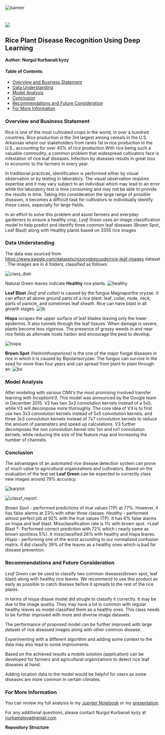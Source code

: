![banner](https://github.com/kamalova/Rice_Leaf_Disease_Recognition_DL/blob/main/Images/banner.jpg)
# ![](https://github.com/kamalova/Rice_Leaf_Disease_Recognition_DL/blob/main/Images/banner_2.png)
## **Rice Plant Disease Recognition Using Deep Learning**
**Author: Nurgul Kurbanali kyzy** <p>
#### Table of Contents
* [Overview and Business Statement](https://github.com/kamalova/Rice_Leaf_Disease_Recognition_DL/blob/main/README.md#overview-and-business-statement)
* [Data Understanding](https://github.com/kamalova/Rice_Leaf_Disease_Recognition_DL/blob/main/README.md#data-understanding)
* [Model Analysis](https://github.com/kamalova/Rice_Leaf_Disease_Recognition_DL/blob/main/README.md#model-analysis)
* [Conclusion](https://github.com/kamalova/Rice_Leaf_Disease_Recognition_DL/blob/main/README.md#conclusion-)
* [Recommendations and Future Consideration](https://github.com/kamalova/Rice_Leaf_Disease_Recognition_DL/blob/main/README.md#recommendations-and-future-consideration)
* [For More Information](https://github.com/kamalova/Rice_Leaf_Disease_Recognition_DL/blob/main/README.md#for-more-information)

###  Overview and Business Statement 
Rice is one of the most cultivated crops in the world, in over a hundred countries. Rice production is the 3rd largest among cereals in the U.S. Arkansas where our stakeholders from ranks 1st in rice production in the U.S., accounting for over 40% of rice production.With rice being such a valuable commodity, a common problem that widespread cultivators face is infestation of rice leaf diseases. Infection by diseases results in great loss to economic to the farmers in every year.

In traditional practices, identification is performed either by visual observation or by testing in laboratory. The visual observation requires expertise and it may vary subject to an individual which may lead to an error while the laboratory test is time consuming and may not be able to provide the results in time. Taking into consideration the large range of possible diseases, it becomes a difficult task for cultivators to individually identify these cases, especially for large fields. 
  
In an effort to solve this problem and assist farmers and everyday gardeners to ensure a healthy crop, *Leaf Green* uses an image classification model to help predict and identify three common leaf diseases (Brown Spot, Leaf Blast) along with Healthy plants based on 3355 rice images
  
### Data Understanding
 The data was sourced from https://www.kaggle.com/datasets/nizorogbezuode/rice-leaf-images dataset . The images are in 4 folders, classified as follows:<p>
 ![class_distr](https://github.com/kamalova/Rice_Leaf_Disease_Recognition_DL/blob/main/Images/class_distribution.png) <p>
 
  Natural Green leaves indicate **Healthy** rice plants.
  ![healthy](https://github.com/kamalova/Rice_Leaf_Disease_Recognition_DL/blob/main/Images/health.png) <p>
 **Leaf Blast** *(leaf and collar)* is caused by the fungus Magnaporthe oryzae. It can affect all above ground parts of a rice plant: leaf, collar, node, neck, parts of panicle, and sometimes leaf sheath. Rice can have blast in all growth stages.
  ![lb](https://github.com/kamalova/Rice_Leaf_Disease_Recognition_DL/blob/main/Images/lb.png) <p>
 **Hispa** scrapes the upper surface of leaf blades leaving only the lower epidermis. It also tunnels through the leaf tissues. When damage is severe, plants become less vigorous. The presence of grassy weeds in and near rice fields as alternate hosts harbor and encourage the pest to develop. <p>
  ![hispa](https://github.com/kamalova/Rice_Leaf_Disease_Recognition_DL/blob/main/Images/hispa.png) <p>
 **Brown Spot**  *(Helminthosporiose)* is the one of the major fungal diseases in rice in which it is caused by Bipolarisoryzae. The fungus can survive in the seed for more than four years and can spread from plant to plant through air.
  ![bs](https://github.com/kamalova/Rice_Leaf_Disease_Recognition_DL/blob/main/Images/bs.png) <p>

  
### Model Analysis
After modeling with various CNN's the most promising involved transfer learning with *InceptionV3*. 
This model was announced by the Google team in December 2015. V2 has two 3x3 convolution kernels instead of a 5x5, while V3 will decompose more thoroughly. The core idea of V3 is to first use two 3x3 convolution kernels instead of 5x5 convolution kernels, and three 3x3 convolution kernels instead of 7x7 convolution kernels to reduce the amount of parameters and speed up calculations. V3 further decomposes the nxn convolution kernel into 1xn and nx1 convolution kernels, while reducing the size of the feature map and increasing the number of channels.
### Conclusion <p>
The advantages of an automated rice disease detection system can prove of much value to agricultural organizations and cultivators. Based on the evaluation of the test set **Leaf Green** can be expected to correctly class new images around 79% accuracy.<p> 
   ![barplot](https://github.com/kamalova/Rice_Leaf_Disease_Recognition_DL/blob/main/Images/barplot.png) <p> 
   ![classf_report](https://github.com/kamalova/Rice_Leaf_Disease_Recognition_DL/blob/main/Images/classif_report.png) <p> 
*Brown Spot* - performed predictions of true values (TP) at 77%. However, it has false alarms at 23% with other three classes.
*Healthy* - performed almost perfect job at 92% with the true values (TP). It has 6% false alarms on hispa and leaf blast. Missclassification rate is 1% with brown spot.
*Leaf Blast *- Performed correct prediction with 72% which i nearly same as brown spot(less 5%). It missclassified 26% with healthy and hispa leaves.
*Hispa* - performing one of the worst according to our normalized confusion matrix. It did classify 39% of the leaves as a healthy ones which is bad for disease prevention.
### Recommendations and Future Consideration
*Leaf Green* can be used to classify two common diseases(brown spot, leaf blast) along with healthy rice leaves. We recommend to use this product as early as possible to catch disease before it spreads to the rest of the rice plants.<p>
In terms of hispa disase model did strugle to classify it correctly. It may be due to the image quality. They may have a lot in common with regular healthy leaves so model classified them as a healthy ones. This class needs to be further improved with more and diverse image datasets.<p>

The performance of proposed model can be further improved with large dataset of rice diseased images along with other common disease.<p>
Experimenting with a different algorithm and adding some context to the data may also lead to some improvments.<p>
Based on the achieved results a mobile solution (application) can be developed for farmers and agricultural organizations to detect rice leaf diseases at hand.<p>
Adding location data to the model would be helpful for users as some diseases are more common in certain climates.<p>
 
### For More Information
You can review my full analysis in my [Jupyter Notebook](https://github.com/kamalova/Rice_Leaf_Disease_Recognition_DL/blob/main/notebook.ipynb) or my [presentation](https://github.com/kamalova/Rice_Leaf_Disease_Recognition_DL/blob/main/PDFs/presentation.pdf).<p>
For any additional questions, please contact Nurgul Kurbanali kyzy at nurkamalova@gmail.com<p>
**Repository Structure**

  
  
